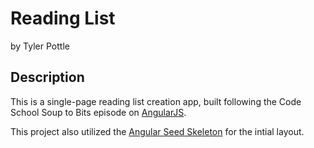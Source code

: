 # Reading List

by Tyler Pottle

## Description

This is a single-page reading list creation app, built following the Code School
Soup to Bits episode on [AngularJS](https://www.codeschool.com/screencasts/soup-to-bits-shaping-up-with-angular-js).

This project also utilized the [Angular Seed Skeleton](https://github.com/angular/angular-seed) for the intial layout.
